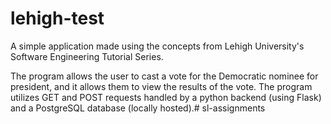 # lehigh-test
A simple application made using the concepts from Lehigh University's Software Engineering Tutorial Series.

The program allows the user to cast a vote for the Democratic nominee for president, and it allows them to view the results of the vote. The program utilizes GET and POST requests handled by a python backend (using Flask) and a PostgreSQL database (locally hosted).# sl-assignments
